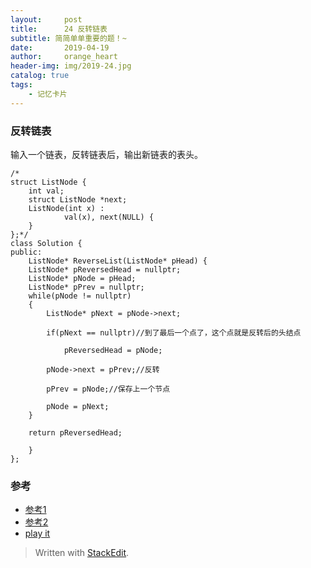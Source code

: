 ```yaml
---
layout:     post
title:      24 反转链表
subtitle: 简简单单重要的题！~
date:       2019-04-19
author:     orange_heart
header-img: img/2019-24.jpg
catalog: true
tags:
    - 记忆卡片
---
```


### 反转链表

输入一个链表，反转链表后，输出新链表的表头。

```objc
/*
struct ListNode {
	int val;
	struct ListNode *next;
	ListNode(int x) :
			val(x), next(NULL) {
	}
};*/
class Solution {
public:
    ListNode* ReverseList(ListNode* pHead) {
    ListNode* pReversedHead = nullptr;
    ListNode* pNode = pHead;
    ListNode* pPrev = nullptr;
    while(pNode != nullptr)
    {
        ListNode* pNext = pNode->next;

        if(pNext == nullptr)//到了最后一个点了，这个点就是反转后的头结点
        
            pReversedHead = pNode;

        pNode->next = pPrev;//反转
        
        pPrev = pNode;//保存上一个节点
        
        pNode = pNext;
    }

    return pReversedHead;

    }
};
```
### 参考

- [参考1](https://github.com/zhedahht/CodingInterviewChinese2)
- [参考2](https://github.com/gatieme/CodingInterviews)
- [play it](https://www.nowcoder.com/practice/253d2c59ec3e4bc68da16833f79a38e4?tpId=13&tqId=11208&rp=1&ru=%2Fta%2Fcoding-interviews&qru=%2Fta%2Fcoding-interviews%2Fquestion-rankingg&tPage=3)



> Written with [StackEdit](https://stackedit.io/).

<head>
    <script src="https://cdn.mathjax.org/mathjax/latest/MathJax.js?config=TeX-AMS-MML_HTMLorMML" type="text/javascript"></script>
    <script type="text/x-mathjax-config">
        MathJax.Hub.Config({
            tex2jax: {
            skipTags: ['script', 'noscript', 'style', 'textarea', 'pre'],
            inlineMath: [['$','$']]
            }
        });
    </script>
</head>
<!--stackedit_data:
eyJoaXN0b3J5IjpbLTM1MzI4NDA2OSwtNjIxMzQ1MTYzLC04MT
MwNDgzMTNdfQ==
-->